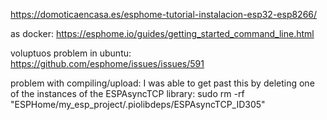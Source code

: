 
https://domoticaencasa.es/esphome-tutorial-instalacion-esp32-esp8266/

as docker:
https://esphome.io/guides/getting_started_command_line.html

voluptuos problem in ubuntu:
https://github.com/esphome/issues/issues/591

problem with compiling/upload:
I was able to get past this by deleting one of the instances of the ESPAsyncTCP library:
sudo rm -rf "ESPHome/my_esp_project/.piolibdeps/ESPAsyncTCP_ID305"